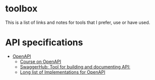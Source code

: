 # toolbox
This is a list of links and notes for tools that I prefer, use or have used.

# API specifications

- [OpenAPI](https://www.openapis.org/)
  - [Course on OpenAPI](https://www.udemy.com/course/openapi-beginner-to-guru)
  - [SwaggerHub: Tool for building and documenting API:](https://swaggerhub.com)
  - [Long list of Implementations for OpenAPI](https://github.com/OAI/OpenAPI-Specification/blob/main/IMPLEMENTATIONS.md)
